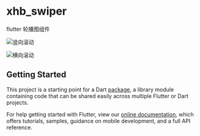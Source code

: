 # xhb_swiper

flutter 轮播图组件

![竖向滚动](https://media.giphy.com/media/vVgiJE5lhgeMpbLInK/giphy.gif)

![横向滚动](https://media.giphy.com/media/TQycRd0r0r1WW1QKwE/giphy.gif)

## Getting Started

This project is a starting point for a Dart
[package](https://flutter.dev/developing-packages/),
a library module containing code that can be shared easily across
multiple Flutter or Dart projects.

For help getting started with Flutter, view our
[online documentation](https://flutter.dev/docs), which offers tutorials,
samples, guidance on mobile development, and a full API reference.
